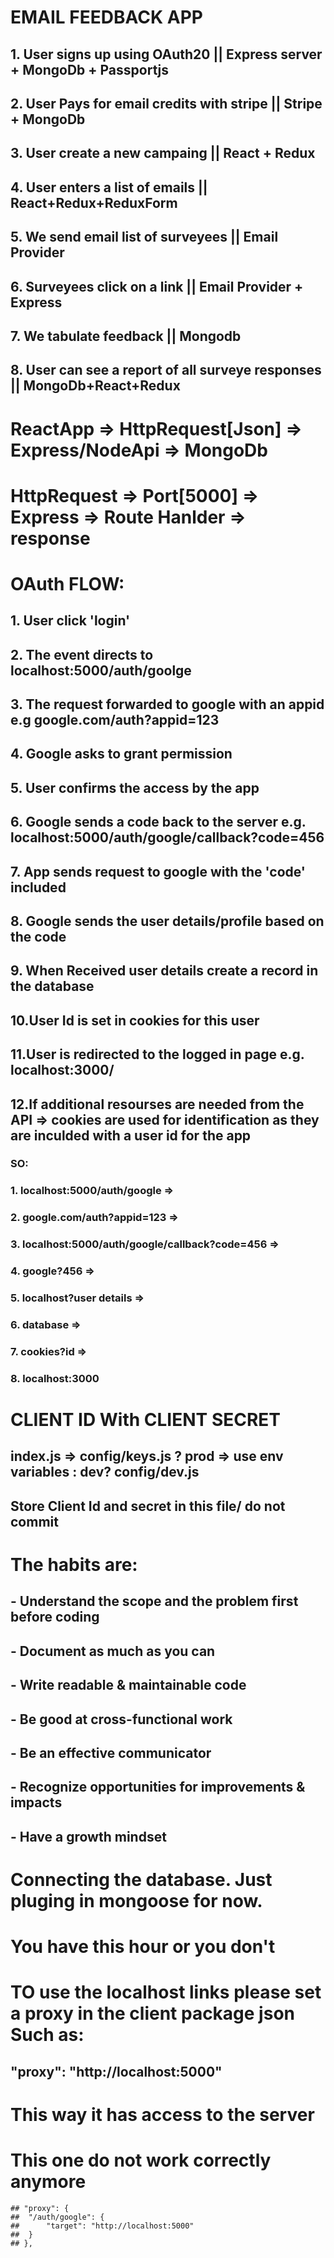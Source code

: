 # EMAIL FEEDBACK APP

## 1. User signs up using OAuth20 || Express server + MongoDb + Passportjs
## 2. User Pays for email credits with stripe || Stripe + MongoDb
## 3. User create a new campaing || React + Redux
## 4. User enters a list of emails || React+Redux+ReduxForm
## 5. We send email list of surveyees || Email Provider
## 6. Surveyees click on a link || Email Provider + Express
## 7. We tabulate feedback || Mongodb
## 8. User can see a report of all surveye responses ||  MongoDb+React+Redux


# ReactApp => HttpRequest[Json] => Express/NodeApi => MongoDb

# HttpRequest => Port[5000] => Express => Route Hanlder => response

# OAuth FLOW:
## 1. User click 'login'
## 2. The event directs to localhost:5000/auth/goolge
## 3. The request forwarded to google with an appid e.g google.com/auth?appid=123
## 4. Google asks to grant permission
## 5. User confirms the access by the app
## 6. Google sends a code back to the server e.g. localhost:5000/auth/google/callback?code=456
## 7. App sends request to google with the 'code' included
## 8. Google sends the user details/profile based on the code
## 9. When Received user details create a record in the database
## 10.User Id is set in cookies for this user
## 11.User is redirected to the logged in page e.g. localhost:3000/
## 12.If additional resourses are needed from the API => cookies are used for identification as they are inculded with a user id for the app

### SO:
### 1. localhost:5000/auth/google =>
### 2. google.com/auth?appid=123 =>
### 3. localhost:5000/auth/google/callback?code=456 =>
### 4. google?456 =>
### 5. localhost?user  details =>
### 6. database =>
### 7. cookies?id =>
### 8. localhost:3000

# CLIENT ID With CLIENT SECRET
## index.js => config/keys.js ? prod => use env variables : dev? config/dev.js
## Store Client Id and secret in this file/ do not commit

# The habits are:
## - Understand the scope and the problem first before coding
## - Document as much as you can
## - Write readable & maintainable code
## - Be good at cross-functional work
## - Be an effective communicator
## - Recognize opportunities for improvements & impacts
## - Have a growth mindset

# Connecting the database. Just pluging in mongoose for now.
# You have this hour or you don't

# TO use the localhost links please set a proxy in the client package json Such as:
 ## "proxy": "http://localhost:5000"
 # This way it has access to the server
  # This one do not work correctly anymore
	## "proxy": {
	## 	"/auth/google": {
	## 		"target": "http://localhost:5000"
	## 	}
	## },